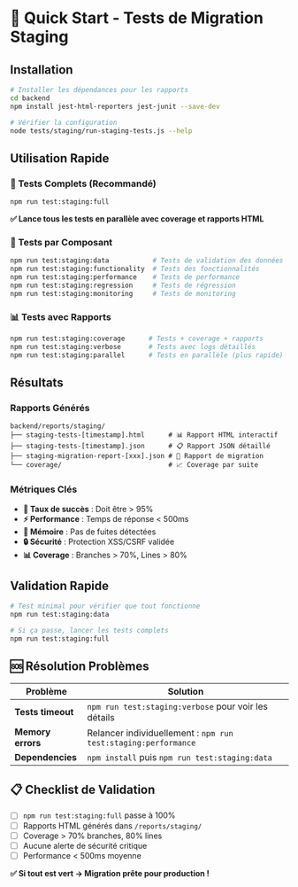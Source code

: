 # 🚀 Quick Start - Tests de Migration Staging

## Installation

```bash
# Installer les dépendances pour les rapports
cd backend
npm install jest-html-reporters jest-junit --save-dev

# Vérifier la configuration
node tests/staging/run-staging-tests.js --help
```

## Utilisation Rapide

### 🧪 Tests Complets (Recommandé)
```bash
npm run test:staging:full
```
**✅ Lance tous les tests en parallèle avec coverage et rapports HTML**

### 🎯 Tests par Composant
```bash
npm run test:staging:data           # Tests de validation des données
npm run test:staging:functionality  # Tests des fonctionnalités
npm run test:staging:performance    # Tests de performance  
npm run test:staging:regression     # Tests de régression
npm run test:staging:monitoring     # Tests de monitoring
```

### 📊 Tests avec Rapports
```bash
npm run test:staging:coverage      # Tests + coverage + rapports
npm run test:staging:verbose       # Tests avec logs détaillés
npm run test:staging:parallel      # Tests en parallèle (plus rapide)
```

## Résultats

### Rapports Générés
```
backend/reports/staging/
├── staging-tests-[timestamp].html      # 📊 Rapport HTML interactif
├── staging-tests-[timestamp].json      # 📋 Rapport JSON détaillé
├── staging-migration-report-[xxx].json # 🔄 Rapport de migration
└── coverage/                           # 📈 Coverage par suite
```

### Métriques Clés
- **🎯 Taux de succès** : Doit être > 95%
- **⚡ Performance** : Temps de réponse < 500ms
- **🧠 Mémoire** : Pas de fuites détectées  
- **🔒 Sécurité** : Protection XSS/CSRF validée
- **📊 Coverage** : Branches > 70%, Lines > 80%

## Validation Rapide

```bash
# Test minimal pour vérifier que tout fonctionne
npm run test:staging:data

# Si ça passe, lancer les tests complets
npm run test:staging:full
```

## 🆘 Résolution Problèmes

| Problème | Solution |
|----------|----------|
| **Tests timeout** | `npm run test:staging:verbose` pour voir les détails |
| **Memory errors** | Relancer individuellement : `npm run test:staging:performance` |
| **Dependencies** | `npm install` puis `npm run test:staging:data` |

## 📋 Checklist de Validation

- [ ] `npm run test:staging:full` passe à 100%
- [ ] Rapports HTML générés dans `/reports/staging/`
- [ ] Coverage > 70% branches, 80% lines
- [ ] Aucune alerte de sécurité critique
- [ ] Performance < 500ms moyenne

**✅ Si tout est vert → Migration prête pour production !**